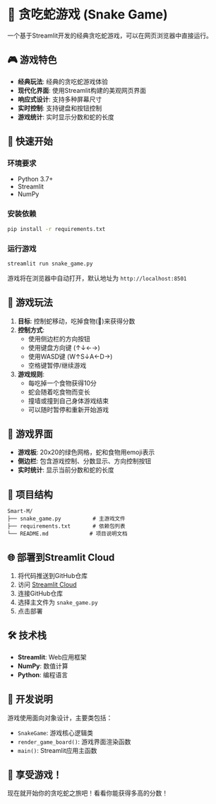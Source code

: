 # 🐍 贪吃蛇游戏 (Snake Game)

一个基于Streamlit开发的经典贪吃蛇游戏，可以在网页浏览器中直接运行。

## 🎮 游戏特色

- **经典玩法**: 经典的贪吃蛇游戏体验
- **现代化界面**: 使用Streamlit构建的美观网页界面
- **响应式设计**: 支持多种屏幕尺寸
- **实时控制**: 支持键盘和按钮控制
- **游戏统计**: 实时显示分数和蛇的长度

## 🚀 快速开始

### 环境要求

- Python 3.7+
- Streamlit
- NumPy

### 安装依赖

```bash
pip install -r requirements.txt
```

### 运行游戏

```bash
streamlit run snake_game.py
```

游戏将在浏览器中自动打开，默认地址为 `http://localhost:8501`

## 🎯 游戏玩法

1. **目标**: 控制蛇移动，吃掉食物(🍎)来获得分数
2. **控制方式**:
   - 使用侧边栏的方向按钮
   - 使用键盘方向键 (↑↓←→)
   - 使用WASD键 (W↑S↓A←D→)
   - 空格键暂停/继续游戏
3. **游戏规则**:
   - 每吃掉一个食物获得10分
   - 蛇会随着吃食物而变长
   - 撞墙或撞到自己身体游戏结束
   - 可以随时暂停和重新开始游戏

## 🎨 游戏界面

- **游戏板**: 20x20的绿色网格，蛇和食物用emoji表示
- **侧边栏**: 包含游戏控制、分数显示、方向控制按钮
- **实时统计**: 显示当前分数和蛇的长度

## 📁 项目结构

```
Smart-M/
├── snake_game.py          # 主游戏文件
├── requirements.txt       # 依赖包列表
└── README.md             # 项目说明文档
```

## 🌐 部署到Streamlit Cloud

1. 将代码推送到GitHub仓库
2. 访问 [Streamlit Cloud](https://share.streamlit.io/)
3. 连接GitHub仓库
4. 选择主文件为 `snake_game.py`
5. 点击部署

## 🛠️ 技术栈

- **Streamlit**: Web应用框架
- **NumPy**: 数值计算
- **Python**: 编程语言

## 📝 开发说明

游戏使用面向对象设计，主要类包括：

- `SnakeGame`: 游戏核心逻辑类
- `render_game_board()`: 游戏界面渲染函数
- `main()`: Streamlit应用主函数

## 🎉 享受游戏！

现在就开始你的贪吃蛇之旅吧！看看你能获得多高的分数！
